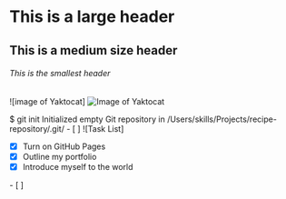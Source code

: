 # This is a large header
## This is a medium size header
###### This is the smallest header
![image of Yaktocat]
![Image of Yaktocat](https://octodex.github.com/images/yaktocat.png)

$ git init
Initialized empty Git repository in /Users/skills/Projects/recipe-repository/.git/
\- \[ ]
![Task List]

- [x] Turn on GitHub Pages
- [x] Outline my portfolio
- [x] Introduce myself to the world

\- \[ ]
